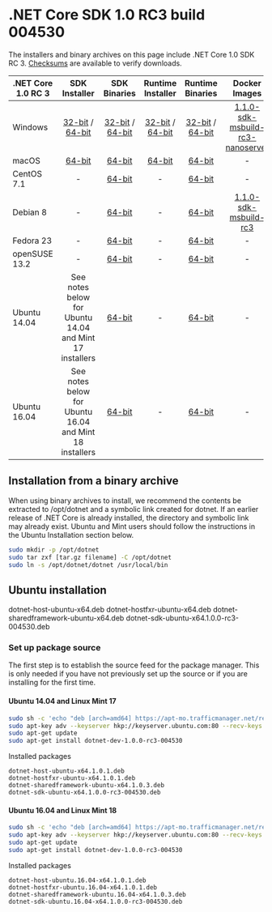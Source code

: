 # .NET Core SDK 1.0 RC3 build 004530

The installers and binary archives on this page include .NET Core 1.0 SDK RC 3. [Checksums](https://builds.dotnet.microsoft.com/dotnet/checksums/1.0.3-SDK-RC3-4530-SHA.txt) are available to verify downloads.


| .NET Core 1.0 RC 3                        | SDK Installer                                        | SDK Binaries                                        | Runtime Installer | Runtime Binaries | Docker Images |
| ----------------------- | :----------------------------------------------: | :----------------------------------------------:| :--: | :--: | :--: |
| Windows                 | [32-bit](https://go.microsoft.com/fwlink/?linkid=839629) / [64-bit](https://go.microsoft.com/fwlink/?linkid=839640)  | [32-bit](https://go.microsoft.com/fwlink/?linkid=839632) / [64-bit](https://go.microsoft.com/fwlink/?linkid=839634) | [32-bit](https://go.microsoft.com/fwlink/?LinkID=836288) / [64-bit](https://go.microsoft.com/fwlink/?LinkID=836279) | [32-bit](https://go.microsoft.com/fwlink/?LinkID=836294) / [64-bit](https://go.microsoft.com/fwlink/?LinkID=836286) | [1.1.0-sdk-msbuild-rc3-nanoserver](https://hub.docker.com/r/microsoft/dotnet/) |
| macOS                   | [64-bit](https://go.microsoft.com/fwlink/?linkid=839635)  | [64-bit](https://go.microsoft.com/fwlink/?linkid=839641)                          | [64-bit](https://go.microsoft.com/fwlink/?LinkID=836292) | [64-bit](https://go.microsoft.com/fwlink/?LinkID=836277) | - |
| CentOS 7.1              | -                                                         | [64-bit](https://go.microsoft.com/fwlink/?linkid=839642)                          | - | [64-bit](https://go.microsoft.com/fwlink/?LinkID=836285) | - |
| Debian 8                | -                                                         | [64-bit](https://go.microsoft.com/fwlink/?linkid=839630)                          | - | [64-bit](https://go.microsoft.com/fwlink/?LinkID=836295) | [1.1.0-sdk-msbuild-rc3](https://hub.docker.com/r/microsoft/dotnet/)  |
| Fedora 23               | -                                                         | [64-bit](https://go.microsoft.com/fwlink/?linkid=839639)                          | - | [64-bit](https://go.microsoft.com/fwlink/?LinkID=836298) | - |
| openSUSE 13.2           | -                                                         | [64-bit](https://go.microsoft.com/fwlink/?linkid=839637)                          | - | [64-bit](https://go.microsoft.com/fwlink/?LinkID=836304) | - |
| Ubuntu 14.04            | See notes below for Ubuntu 14.04 and Mint 17 installers   | [64-bit](https://go.microsoft.com/fwlink/?linkid=839628)                          | - | [64-bit](https://go.microsoft.com/fwlink/?LinkID=836278) | - |
| Ubuntu 16.04            | See notes below for Ubuntu 16.04 and Mint 18 installers   | [64-bit](https://go.microsoft.com/fwlink/?linkid=839636)                          | - | [64-bit](https://go.microsoft.com/fwlink/?LinkID=836290) | - |

## Installation from a binary archive

When using binary archives to install, we recommend the contents be extracted to /opt/dotnet and a symbolic link created for dotnet. If an earlier release of .NET Core is already installed, the directory and symbolic link may already exist. Ubuntu and Mint users should follow the instructions in the Ubuntu Installation section below.

```bash
sudo mkdir -p /opt/dotnet
sudo tar zxf [tar.gz filename] -C /opt/dotnet
sudo ln -s /opt/dotnet/dotnet /usr/local/bin
```

## Ubuntu installation

dotnet-host-ubuntu-x64.deb
dotnet-hostfxr-ubuntu-x64.deb
dotnet-sharedframework-ubuntu-x64.deb
dotnet-sdk-ubuntu-x64.1.0.0-rc3-004530.deb

### Set up package source

The first step is to establish the source feed for the package manager. This is only needed if you have not previously set up the source or if you are installing for the first time.

#### Ubuntu 14.04 and Linux Mint 17

```bash
sudo sh -c 'echo "deb [arch=amd64] https://apt-mo.trafficmanager.net/repos/dotnet-release/ trusty main" > /etc/apt/sources.list.d/dotnetdev.list'
sudo apt-key adv --keyserver hkp://keyserver.ubuntu.com:80 --recv-keys 417A0893
sudo apt-get update
sudo apt-get install dotnet-dev-1.0.0-rc3-004530

```

Installed packages

```
dotnet-host-ubuntu-x64.1.0.1.deb
dotnet-hostfxr-ubuntu-x64.1.0.1.deb
dotnet-sharedframework-ubuntu-x64.1.0.3.deb
dotnet-sdk-ubuntu-x64.1.0.0-rc3-004530.deb
```

#### Ubuntu 16.04 and Linux Mint 18

```bash
sudo sh -c 'echo "deb [arch=amd64] https://apt-mo.trafficmanager.net/repos/dotnet-release/ xenial main" > /etc/apt/sources.list.d/dotnetdev.list'
sudo apt-key adv --keyserver hkp://keyserver.ubuntu.com:80 --recv-keys 417A0893
sudo apt-get update
sudo apt-get install dotnet-dev-1.0.0-rc3-004530
```

Installed packages

```
dotnet-host-ubuntu.16.04-x64.1.0.1.deb
dotnet-hostfxr-ubuntu.16.04-x64.1.0.1.deb
dotnet-sharedframework-ubuntu.16.04-x64.1.0.3.deb
dotnet-sdk-ubuntu.16.04-x64.1.0.0-rc3-004530.deb
```
